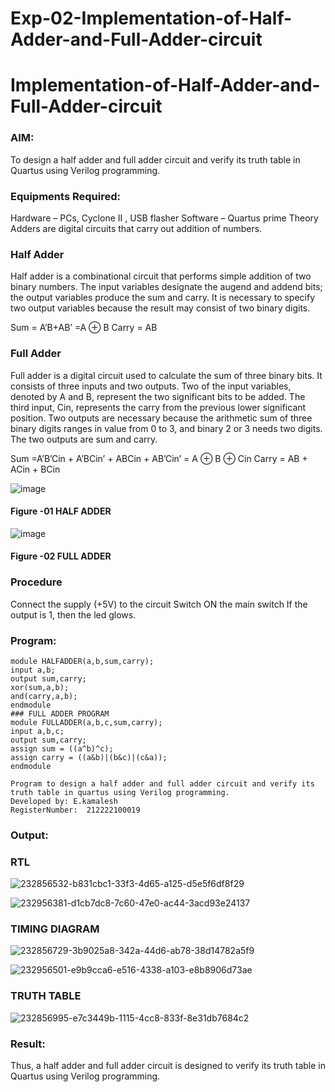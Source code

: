 # Exp-02-Implementation-of-Half-Adder-and-Full-Adder-circuit

# Implementation-of-Half-Adder-and-Full-Adder-circuit

### AIM:

To design a half adder and full adder circuit and verify its truth table in Quartus using Verilog programming.

### Equipments Required:

Hardware – PCs, Cyclone II , USB flasher
Software – Quartus prime
Theory
Adders are digital circuits that carry out addition of numbers.

### Half Adder

Half adder is a combinational circuit that performs simple addition of two binary numbers. The input variables designate the augend and addend bits; the output variables produce the sum and carry. It is necessary to specify two output variables because the result may consist of two binary digits.

Sum = A’B+AB’ =A ⊕ B Carry = AB

### Full Adder

Full adder is a digital circuit used to calculate the sum of three binary bits. It consists of three inputs and two outputs. Two of the input variables, denoted by A and B, represent the two significant bits to be added. The third input, Cin, represents the carry from the previous lower significant position. Two outputs are necessary because the arithmetic sum of three binary digits ranges in value from 0 to 3, and binary 2 or 3 needs two digits. The two outputs are sum and carry.

Sum =A’B’Cin + A’BCin’ + ABCin + AB’Cin’ = A ⊕ B ⊕ Cin Carry = AB + ACin + BCin

 ![image](https://user-images.githubusercontent.com/36288975/163552156-a13e5a56-c638-4110-97d9-8896907c8d25.png)

#### Figure -01 HALF ADDER 


![image](https://user-images.githubusercontent.com/36288975/163552057-b3547877-6d07-45b4-b7e0-bcfebfad9e1d.png)

#### Figure -02 FULL ADDER 

### Procedure

Connect the supply (+5V) to the circuit
Switch ON the main switch
If the output is 1, then the led glows.

### Program:

```### HALF ADDER PROGRAM
module HALFADDER(a,b,sum,carry);
input a,b;
output sum,carry;
xor(sum,a,b);
and(carry,a,b);
endmodule
### FULL ADDER PROGRAM
module FULLADDER(a,b,c,sum,carry);
input a,b,c;
output sum,carry;
assign sum = ((a^b)^c);
assign carry = ((a&b)|(b&c)|(c&a));
endmodule
```

```
Program to design a half adder and full adder circuit and verify its truth table in quartus using Verilog programming.
Developed by: E.kamalesh
RegisterNumber:  212222100019
```



### Output:
### RTL
![232856532-b831cbc1-33f3-4d65-a125-d5e5f6df8f29](https://github.com/kamalesh2509/Exp-02-Implementation-of-Half-Adder-and-Full-Adder-circuit/assets/120444689/25f4bff6-15c8-4c0e-9831-c2d1cb1808b8)

![232956381-d1cb7dc8-7c60-47e0-ac44-3acd93e24137](https://github.com/kamalesh2509/Exp-02-Implementation-of-Half-Adder-and-Full-Adder-circuit/assets/120444689/cefa792c-ac34-4d5e-858e-9df6e066df35)


### TIMING DIAGRAM
![232856729-3b9025a8-342a-44d6-ab78-38d14782a5f9](https://github.com/kamalesh2509/Exp-02-Implementation-of-Half-Adder-and-Full-Adder-circuit/assets/120444689/473f6a0f-a919-49d7-94d7-25f474d2488a)

![232956501-e9b9cca6-e516-4338-a103-e8b8906d73ae](https://github.com/kamalesh2509/Exp-02-Implementation-of-Half-Adder-and-Full-Adder-circuit/assets/120444689/8c96e62a-c6be-4bd1-9e6f-7449ca42fc18)


### TRUTH TABLE
![232856995-e7c3449b-1115-4cc8-833f-8e31db7684c2](https://github.com/kamalesh2509/Exp-02-Implementation-of-Half-Adder-and-Full-Adder-circuit/assets/120444689/acd06da8-3398-46f5-9453-a185d218be44)


### Result:

Thus, a half adder and full adder circuit is designed to verify its truth table in Quartus using Verilog programming.
